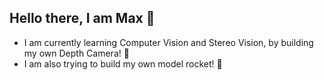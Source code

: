 ## Hello there, I am Max 📡
- I am currently learning Computer Vision and Stereo Vision, by building my own Depth Camera! 🎥
- I am also trying to build my own model rocket! 🚀





<!--

Here are some ideas to get you started:

- 🔭 I’m currently working on ...
- 🌱 I’m currently learning ...
- 👯 I’m looking to collaborate on ...
- 🤔 I’m looking for help with ...
- 💬 Ask me about ...
- 📫 How to reach me: ...
- 😄 Pronouns: ... 
- ⚡ Fun fact: ... Yappa Yappa XD

#My projects:

-->
